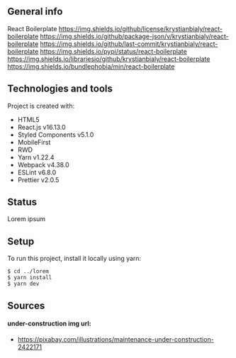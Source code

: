 ## General info

React Boilerplate
https://img.shields.io/github/license/krystianbialy/react-boilerplate
https://img.shields.io/github/package-json/v/krystianbialy/react-boilerplate
https://img.shields.io/github/last-commit/krystianbialy/react-boilerplate
https://img.shields.io/pypi/status/react-boilerplate
https://img.shields.io/librariesio/github/krystianbialy/react-boilerplate
https://img.shields.io/bundlephobia/min/react-boilerplate

## Technologies and tools

Project is created with:

- HTML5
- React.js v16.13.0
- Styled Components v5.1.0
- MobileFirst
- RWD
- Yarn v1.22.4
- Webpack v4.38.0
- ESLint v6.8.0
- Prettier v2.0.5

## Status

Lorem ipsum

## Setup

To run this project, install it locally using yarn:

```
$ cd ../lorem
$ yarn install
$ yarn dev
```

## Sources

#### under-construction img url:

- https://pixabay.com/illustrations/maintenance-under-construction-2422171
